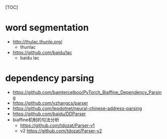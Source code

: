 [TOC]



# word segmentation
- http://thulac.thunlp.org/
  - thunlac
- https://github.com/baidu/lac
  - baidu lac


# dependency parsing
- https://github.com/bamtercelboo/PyTorch_Biaffine_Dependency_Parsing
- https://github.com/yzhangcs/parser
- https://github.com/leodotnet/neural-chinese-address-parsing
- https://github.com/baidu/DDParser
- biaffine机制的句法分析
  - https://github.com/tdozat/Parser-v1
  - v2 https://github.com/tdozat/Parser-v2